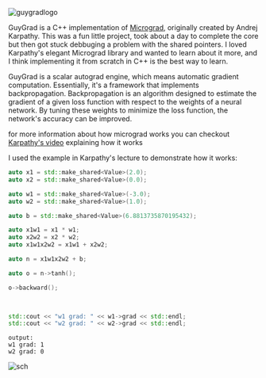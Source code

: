 

![guygradlogo](https://github.com/GuyE2718/GuyGrad/assets/121691820/04f0dfd7-8380-4c48-97d0-7d5b2d0c9215)

GuyGrad is a C++ implementation of [Micrograd](https://github.com/karpathy/micrograd), originally created by Andrej Karpathy. This was a fun little project, took about a day to complete the core but then got stuck debbuging a problem with the shared pointers. I loved Karpathy's elegant Micrograd library and wanted to learn about it more, and I think implementing it from scratch in C++ is the best way to learn.

GuyGrad is a scalar autograd engine, which means automatic gradient computation. Essentially, it's a framework that implements backpropagation. Backpropagation is an algorithm designed to estimate the gradient of a given loss function with respect to the weights of a neural network. By tuning these weights to minimize the loss function, the network's accuracy can be improved.

for more information about how micrograd works you can checkout [Karpathy's video](https://www.youtube.com/watch?v=VMj-3S1tku0&list=PLAqhIrjkxbuWI23v9cThsA9GvCAUhRvKZ) explaining how it works

I used the example in Karpathy's lecture to demonstrate how it works: 
```cpp
auto x1 = std::make_shared<Value>(2.0);
auto x2 = std::make_shared<Value>(0.0);

auto w1 = std::make_shared<Value>(-3.0);
auto w2 = std::make_shared<Value>(1.0);

auto b = std::make_shared<Value>(6.8813735870195432);

auto x1w1 = x1 * w1;
auto x2w2 = x2 * w2;
auto x1w1x2w2 = x1w1 + x2w2;

auto n = x1w1x2w2 + b;

auto o = n->tanh();

o->backward();

    

std::cout << "w1 grad: " << w1->grad << std::endl;
std::cout << "w2 grad: " << w2->grad << std::endl;
```
```
output: 
w1 grad: 1
w2 grad: 0
```
![sch](https://github.com/GuyE2718/GuyGrad/assets/121691820/d44c86c7-cbb4-49af-bbc4-5f646c94af91)
